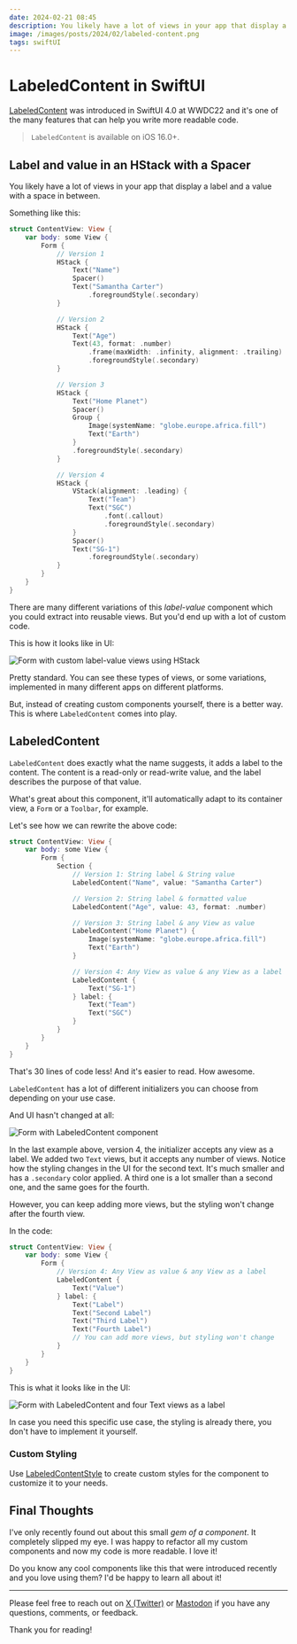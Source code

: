 ```yaml
---
date: 2024-02-21 08:45
description: You likely have a lot of views in your app that display a label and a value with a space in between using an HStack. Did you know there's a LabeledComponent view that does exactly that but in fewer lines of code? No need to create custom components.
image: /images/posts/2024/02/labeled-content.png
tags: swiftUI
---
```


# LabeledContent in SwiftUI

[LabeledContent](https://developer.apple.com/documentation/swiftui/labeledcontent) was introduced in SwiftUI 4.0 at WWDC22 and it's one of the many features that can help you write more readable code.

> `LabeledContent` is available on iOS 16.0+. 

## Label and value in an HStack with a Spacer

You likely have a lot of views in your app that display a label and a value with a space in between.

Something like this:

```swift
struct ContentView: View {
    var body: some View {
        Form {
            // Version 1
            HStack {
                Text("Name")
                Spacer()
                Text("Samantha Carter")
                    .foregroundStyle(.secondary)
            }

            // Version 2
            HStack {
                Text("Age")
                Text(43, format: .number)
                    .frame(maxWidth: .infinity, alignment: .trailing)
                    .foregroundStyle(.secondary)
            }

            // Version 3
            HStack {
                Text("Home Planet")
                Spacer()
                Group {
                    Image(systemName: "globe.europe.africa.fill")
                    Text("Earth")
                }
                .foregroundStyle(.secondary)
            }

            // Version 4
            HStack {
                VStack(alignment: .leading) {
                    Text("Team")
                    Text("SGC")
                        .font(.callout)
                        .foregroundStyle(.secondary)
                }
                Spacer()
                Text("SG-1")
                    .foregroundStyle(.secondary)
            }
        }
    }
}
```

There are many different variations of this *label-value* component which you could extract into reusable views. But you'd end up with a lot of custom code.

This is how it looks like in UI:

![Form with custom label-value views using HStack](https://www.danijelavrzan.com/images/posts/2024/02/labeled-content-01.png "Form with custom label-value views using HStack")

Pretty standard. You can see these types of views, or some variations, implemented in many different apps on different platforms.

But, instead of creating custom components yourself, there is a better way. This is where `LabeledContent` comes into play. 

## LabeledContent

`LabeledContent` does exactly what the name suggests, it adds a label to the content. The content is a read-only or read-write value, and the label describes the purpose of that value.

What's great about this component, it'll automatically adapt to its container view, a `Form` or a `Toolbar`, for example. 

Let's see how we can rewrite the above code:

```swift
struct ContentView: View {
    var body: some View {
        Form {
            Section {
                // Version 1: String label & String value
                LabeledContent("Name", value: "Samantha Carter")

                // Version 2: String label & formatted value
                LabeledContent("Age", value: 43, format: .number)

                // Version 3: String label & any View as value
                LabeledContent("Home Planet") {
                    Image(systemName: "globe.europe.africa.fill")
                    Text("Earth")
                }

                // Version 4: Any View as value & any View as a label
                LabeledContent {
                    Text("SG-1")
                } label: {
                    Text("Team")
                    Text("SGC")
                }
            }
        }
    }
}
```

That's 30 lines of code less! And it's easier to read. How awesome.

`LabeledContent` has a lot of different initializers you can choose from depending on your use case. 

And UI hasn't changed at all:

![Form with LabeledContent component](https://www.danijelavrzan.com/images/posts/2024/02/labeled-content-02.png "Form with LabeledContent component")

In the last example above, version 4, the initializer accepts any view as a label. We added two `Text` views, but it accepts any number of views. Notice how the styling changes in the UI for the second text. It's much smaller and has a `.secondary` color applied. A third one is a lot smaller than a second one, and the same goes for the fourth. 

However, you can keep adding more views, but the styling won't change after the fourth view.

In the code:

```swift
struct ContentView: View {
    var body: some View {
        Form {
            // Version 4: Any View as value & any View as a label
            LabeledContent {
                Text("Value")
            } label: {
                Text("Label")
                Text("Second Label")
                Text("Third Label")
                Text("Fourth Label")
                // You can add more views, but styling won't change
            }
        }
    }
}
```

This is what it looks like in the UI:

![Form with LabeledContent and four Text views as a label](https://www.danijelavrzan.com/images/posts/2024/02/labeled-content-03.png "Form with LabeledContent and four Text views as a label")

In case you need this specific use case, the styling is already there, you don't have to implement it yourself.
### Custom Styling

Use [LabeledContentStyle](https://developer.apple.com/documentation/swiftui/labeledcontentstyle) to create custom styles for the component to customize it to your needs.

## Final Thoughts

I've only recently found out about this small *gem of a component*. It completely slipped my eye. I was happy to refactor all my custom components and now my code is more readable. I love it!

Do you know any cool components like this that were introduced recently and you love using them? I'd be happy to learn all about it!

***

Please feel free to reach out on [X (Twitter)](https://twitter.com/dvrzan) or [Mastodon](https://iosdev.space/@dvrzan) if you have any questions, comments, or feedback.

Thank you for reading!
